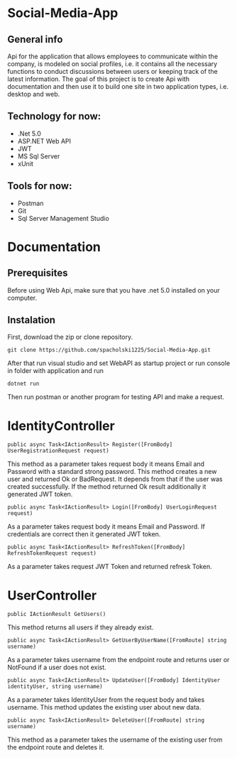 # Social-Media-App
## General info
Api for the application that allows employees to communicate within the company, is modeled on social profiles, i.e. it contains all the necessary functions to conduct discussions between users or keeping track of the latest information. The goal of this project is to create Api with documentation and then use it to build one site in two application types, i.e. desktop and web.

## Technology for now:
- .Net 5.0
- ASP.NET Web API
- JWT
- MS Sql Server 
- xUnit

## Tools for now:
- Postman
- Git
- Sql Server Management Studio

# Documentation
## Prerequisites
Before using Web Api, make sure that you have .net 5.0 installed on your computer.
## Instalation
First, download the zip or clone repository.
```
git clone https://github.com/spacholski1225/Social-Media-App.git
```
After that run visual studio and set WebAPI as startup project or run console in folder with application and run
```
dotnet run
```
Then run postman or another program for testing API and make a request.

# IdentityController

```
public async Task<IActionResult> Register([FromBody] UserRegistrationRequest request)
```
This method as a parameter takes request body it means Email and Password with a standard strong password. This method creates a new user and returned Ok or BadRequest. It depends from that if the user was created successfully. If the method returned Ok result additionally it generated JWT token.

```
public async Task<IActionResult> Login([FromBody] UserLoginRequest request)
```
As a parameter takes request body it means Email and Password. If credentials are correct then it generated JWT token.

```
public async Task<IActionResult> RefreshToken([FromBody] RefreshTokenRequest request)
```
As a parameter takes request JWT Token and returned refresk Token.

# UserController

```
public IActionResult GetUsers()
```
This method returns all users if they already exist.

```
public async Task<IActionResult> GetUserByUserName([FromRoute] string username)
```
As a parameter takes username from the endpoint route and returns user or NotFound if a user does not exist.

```
public async Task<IActionResult> UpdateUser([FromBody] IdentityUser identityUser, string username)
```
As a parameter takes IdentityUser from the request body and takes username. This method updates the existing user about new data.

```
public async Task<IActionResult> DeleteUser([FromRoute] string username)
```
This method as a parameter takes the username of the existing user from the endpoint route and deletes it.
